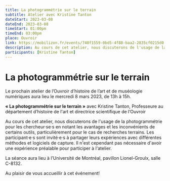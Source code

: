 ```yaml
---
title: La photogrammétrie sur le terrain
subtitle: Atelier avec Kristine Tanton
dateStart: 2023-03-08
dateEnd: 2023-03-08
timeStart: 01:00pm
timeEnd: 03:00pm
place: Ouvroir
link: https://mobilizon.fr/events/740f1559-0bd5-4f88-baa2-2835cf0215d0
description: Au cours de cet atelier, nous discuterons de l'usage de la photogrammétrie pour les chercheur·se·s en notant les avantages et les inconvénients de certains outils, particulièrement pour le cas de recherches terrains.
participants: [Kristine Tanton]
---
```


# La photogrammétrie sur le terrain

Le prochain atelier de l’Ouvroir d’histoire de l’art et de muséologie numériques aura lieu le mercredi 8 mars 2023, de 13h à 15h.

**« La photogrammétrie sur le terrain »** avec Kristine Tanton, Professeure au département d’histoire de l'art et directrice scientifique de l‘Ouvroir

Au cours de cet atelier, nous discuterons de l'usage de la photogrammétrie pour les chercheur·se·s en notant les avantages et les inconvénients de certains outils, particulièrement pour le cas de recherches terrains. Les participant·e·s sont invité·e·s à partager leurs expériences avec différentes méthodes et logiciels de capture. Il n'est cependant pas nécessaire d'avoir une expérience préalable pour participer à l'atelier.

La séance aura lieu à l’Université de Montréal, pavillon Lionel-Groulx, salle C-8132.

Au plaisir de vous accueillir à cet événement!
